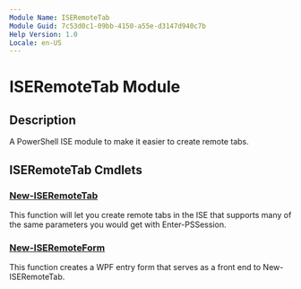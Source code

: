 ```yaml
---
Module Name: ISERemoteTab
Module Guid: 7c53d0c1-09bb-4150-a55e-d3147d940c7b
Help Version: 1.0
Locale: en-US
---
```


# ISERemoteTab Module
## Description
A PowerShell ISE module to make it easier to create remote tabs.

## ISERemoteTab Cmdlets
### [New-ISERemoteTab](New-ISERemoteTab.md)
This function will let you create remote tabs in the ISE that supports many of the same parameters you would get with Enter-PSSession.

### [New-ISERemoteForm](New-ISERemoteForm.md)
This function creates a WPF entry form that serves as a front end to New-ISERemoteTab.






